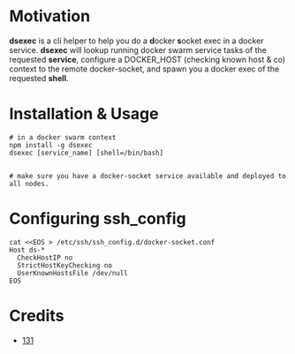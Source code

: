 # Motivation

**dsexec** is a cli helper to help you do a **d**ocker **s**ocket exec in a docker service.
**dsexec** will lookup running docker swarm service tasks of the requested **service**, configure a DOCKER_HOST (checking known host & co) context to the remote docker-socket, and spawn you a docker exec of the requested **shell**.



# Installation & Usage
```
# in a docker swarm context
npm install -g dsexec
dsexec [service_name] [shell=/bin/bash]


# make sure you have a docker-socket service available and deployed to all nodes.
```

# Configuring ssh_config
```
cat <<EOS > /etc/ssh/ssh_config.d/docker-socket.conf
Host ds-*
  CheckHostIP no
  StrictHostKeyChecking no
  UserKnownHostsFile /dev/null
EOS

```



# Credits
* [131](https://github.com/131)
